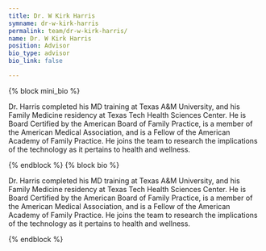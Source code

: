 ```yaml
---
title: Dr. W Kirk Harris
symname: dr-w-kirk-harris
permalink: team/dr-w-kirk-harris/
name: Dr. W Kirk Harris
position: Advisor
bio_type: advisor
bio_link: false

---
```

{% block mini_bio %}
<p>
    Dr. Harris completed his MD training at Texas A&M University, and his Family Medicine residency at Texas Tech Health Sciences Center.  He is Board Certified by the American Board of Family Practice, is a member of the American Medical Association, and is a Fellow of the American Academy of Family Practice. He joins the team to research the implications of the technology as it pertains to health and wellness.
</p>
{% endblock %}
{% block bio %}
<p>
    Dr. Harris completed his MD training at Texas A&M University, and his Family Medicine residency at Texas Tech Health Sciences Center.  He is Board Certified by the American Board of Family Practice, is a member of the American Medical Association, and is a Fellow of the American Academy of Family Practice. He joins the team to research the implications of the technology as it pertains to health and wellness.
</p>
{% endblock %}

